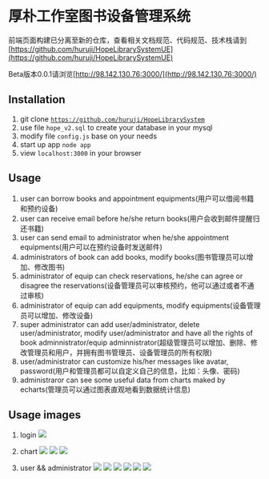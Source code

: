 # 厚朴工作室图书设备管理系统

前端页面构建已分离至新的仓库，查看相关文档规范、代码规范、技术栈请到[https://github.com/huruji/HopeLibrarySystemUE](https://github.com/huruji/HopeLibrarySystemUE)

Beta版本0.0.1请浏览[http://98.142.130.76:3000/](http://98.142.130.76:3000/)

## Installation
1. git clone <code>https://github.com/huruji/HopeLibrarySystem</code>
2. use file <code>hope_v2.sql</code> to create your database in your mysql
3. modify file <code>config.js</code> base on your needs
4. start up app <code>node app</code>
5. view <code>localhost:3000</code> in your browser

## Usage
1. user can borrow books and appointment equipments(用户可以借阅书籍和预约设备)
2. user can receive email before he/she return books(用户会收到邮件提醒归还书籍)
3. user can send email to administrator when he/she appointment equipments(用户可以在预约设备时发送邮件)
4. administrators of book can add books, modify books(图书管理员可以增加、修改图书)
5. administrator of equip can check reservations, he/she can agree or disagree the reservations(设备管理员可以审核预约，他可以通过或者不通过审核)
6. administrator of equip can add equipments, modify equipments(设备管理员可以增加、修改设备)
7. super administrator can add user/administrator, delete user/administrator, modify user/administrator and have all the rights of book adminnistrator/equip adminnistrator(超级管理员可以增加、删除、修改管理员和用户，并拥有图书管理员、设备管理员的所有权限)
8. user/administrator can customize his/her messages like avatar, password(用户和管理员都可以自定义自己的信息，比如：头像、密码)
9. administraror can see some useful data from charts maked by echarts(管理员可以通过图表直观地看到数据统计信息)

## Usage images
1. login
![](git_images/100.png)

2. chart
![](git_images/200.png)
![](git_images/300.png)
![](git_images/400.png)

3. user && administrator
![](git_images/1.png)
![](git_images/2.png)
![](git_images/3.png)
![](git_images/4.png)
![](git_images/5.png)
![](git_images/6.png)
